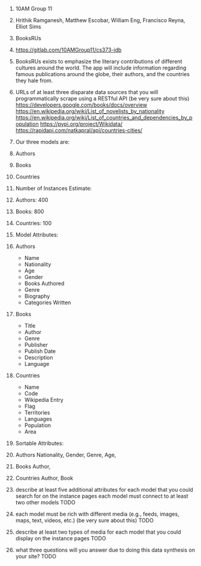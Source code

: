 1. 10AM Group 11

2. Hrithik Ramganesh, Matthew Escobar, William Eng, Francisco Reyna, Elliot Sims

3. BooksRUs

4. https://gitlab.com/10AMGroup11/cs373-idb

5. BooksRUs exists to emphasize the literary contributions of different cultures around the world. The app will include information
regarding famous publications around the globe, their authors, and the countries they hale from. 

6. URLs of at least three disparate data sources that you will programmatically scrape using a RESTful API (be very sure about this)
  https://developers.google.com/books/docs/overview
  https://en.wikipedia.org/wiki/List_of_novelists_by_nationality
  https://en.wikipedia.org/wiki/List_of_countries_and_dependencies_by_population
  https://pypi.org/project/Wikidata/
  https://rapidapi.com/natkapral/api/countries-cities/

7. Our three models are:
  1. Authors
  2. Books
  3. Countries

8. Number of Instances Estimate:
  1. Authors: 400
  2. Books: 800
  3. Countries: 100

9. Model Attributes:
  1. Authors
      * Name
      * Nationality
      * Age
      * Gender
      * Books Authored
      * Genre
      * Biography
      * Categories Written
  2. Books
      * Title
      * Author
      * Genre
      * Publisher
      * Publish Date
      * Description
      * Language
  3. Countries
      * Name
      * Code
      * Wikipedia Entry
      * Flag
      * Territories
      * Languages
      * Population
      * Area

10. Sortable Attributes:
  1. Authors
    Nationality, Gender, Genre, Age, 
  2. Books
    Author, 
  3. Countries
    Author, Book

11. describe at least five additional attributes for each model that you could search for on the instance pages
each model must connect to at least two other models
  TODO

12. each model must be rich with different media (e.g., feeds, images, maps, text, videos, etc.) (be very sure about this)
  TODO

13. describe at least two types of media for each model that you could display on the instance pages
  TODO

14. what three questions will you answer due to doing this data synthesis on your site?
  TODO
